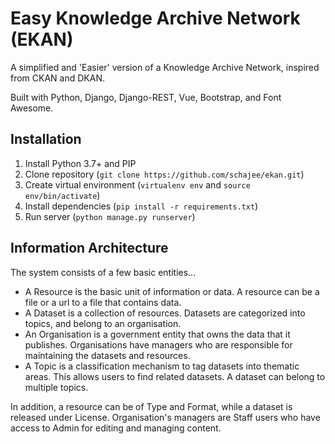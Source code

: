 # Easy Knowledge Archive Network (EKAN)

A simplified and 'Easier' version of a Knowledge Archive Network, inspired from CKAN and DKAN. 

Built with Python, Django, Django-REST, Vue, Bootstrap, and Font Awesome. 

## Installation
1. Install Python 3.7+ and PIP
2. Clone repository (`git clone https://github.com/schajee/ekan.git`)
3. Create virtual environment (`virtualenv env` and `source env/bin/activate`)
4. Install dependencies (`pip install -r requirements.txt`)
5. Run server (`python manage.py runserver`)

## Information Architecture
The system consists of a few basic entities...
* A Resource is the basic unit of information or data. A resource can be a file or a url to a file that contains data. 
* A Dataset is a collection of resources. Datasets are categorized into topics, and belong to an organisation. 
* An Organisation is a government entity that owns the data that it publishes. Organisations have managers who are responsible for maintaining the datasets and resources. 
* A Topic is a classification mechanism to tag datasets into thematic areas. This allows users to find related datasets. A dataset can belong to multiple topics. 

In addition, a resource can be of Type and Format, while a dataset is released under License. Organisation's managers are Staff users who have access to Admin for editing and managing content.